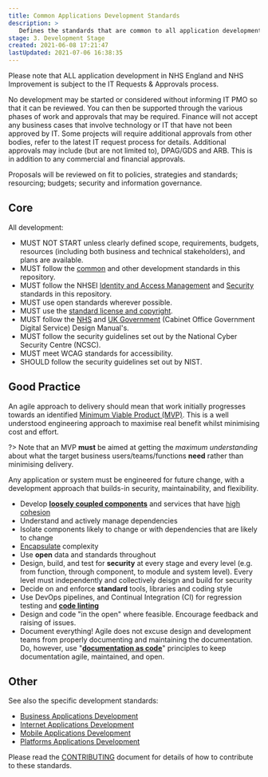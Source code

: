 ```yaml
---
title: Common Applications Development Standards
description: >
   Defines the standards that are common to all application development projects.
stage: 3. Development Stage
created: 2021-06-08 17:21:47
lastUpdated: 2021-07-06 16:38:35
---
```


Please note that ALL application development in NHS England and NHS Improvement is subject to the IT Requests & Approvals process.

No development may be started or considered without informing IT PMO so that it can be reviewed. You can then be supported through the
various phases of work and approvals that may be required. Finance will not accept any business cases that involve technology or IT that have not been approved by IT.
Some projects will require additional approvals from other bodies, refer to the latest IT request process for details. Additional approvals may include (but are not limited to), DPAG/GDS and ARB. This is in addition to any commercial and financial approvals.

Proposals will be reviewed on fit to policies, strategies and standards; resourcing; budgets; security and information governance.

## Core

All development:

* MUST NOT START unless clearly defined scope, requirements, budgets, resources (including both business and technical stakeholders), and plans are available.
* MUST follow the [common](../common-dev) and other development standards in this repository.
* MUST follow the NHSEI [Identity and Access Management](../../idam/readme) and [Security](../../security/readme.md) standards in this repository.
* MUST use open standards wherever possible.
* MUST use the [standard license and copyright](./code-license-and-copyright.md).
* MUST follow the [NHS](https://service-manual.nhs.uk/) and [UK Government](https://www.gov.uk/service-manual) (Cabinet Office Government Digital Service) Design Manual's.
* MUST follow the security guidelines set out by the National Cyber Security Centre (NCSC).
* MUST meet WCAG standards for accessibility.
* SHOULD follow the security guidelines set out by NIST.

## Good Practice

An agile approach to delivery should mean that work initially progresses towards an identified [Minimum Viable Product (MVP)](https://www.agilealliance.org/glossary/mvp/#q=~(infinite~false~filters~(tags~(~'mvp))~searchTerm~'~sort~false~sortDirection~'asc~page~1)). This is a well understood engineering approach to maximise real benefit whilst minimising cost and effort. 

?> Note that an MVP **must** be aimed at getting the _maximum understanding_ about what the target business users/teams/functions **need** rather than minimising delivery.

Any application or system must be engineered for future change, with a development approach that builds-in security, maintainability, and flexibility.

* Develop **[loosely coupled components](https://ieeexplore.ieee.org/abstract/document/6299100)** and services that have [high cohesion](https://en.wikipedia.org/wiki/Cohesion_(computer_science))
* Understand and actively manage dependencies
* Isolate components likely to change or with dependencies that are likely to change
* [Encapsulate](https://en.wikipedia.org/wiki/Encapsulation_(computer_programming)) complexity
* Use **open** data and standards throughout
* Design, build, and test for **security** at every stage and every level (e.g. from function, through component, to module and system level). Every level must independently and collectively deisgn and build for security
* Decide on and enforce **standard** tools, libraries and coding style
* Use DevOps pipelines, and Continual Integration (CI) for regression testing and **[code linting](https://www.perforce.com/blog/qac/what-lint-code-and-why-linting-important)**
* Design and code "in the open" where feasible. Encourage feedback and raising of issues.
* Document everything! Agile does not excuse design and development teams from properly documenting and maintaining the documentation. Do, however, use "**[documentation as code](https://technology.blog.gov.uk/2017/08/25/why-we-use-a-docs-as-code-approach-for-technical-documentation/)**" principles to keep documentation agile, maintained, and open.

## Other

See also the specific development standards:

* [Business Applications Development](./business-dev)
* [Internet Applications Development](./internet-dev)
* [Mobile Applications Development](./mobile-dev)
* [Platforms Applications Development](./platform-dev)

Please read the [CONTRIBUTING](/CONTRIBUTING.md) document for details of how to contribute to these standards.
